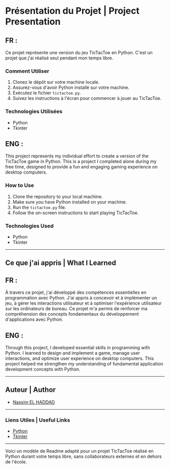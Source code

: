 # Présentation du Projet | Project Presentation

## FR :

Ce projet représente une version du jeu TicTacToe en Python. C'est un projet que j'ai réalisé seul pendant mon temps libre.

### Comment Utiliser

1. Clonez le dépôt sur votre machine locale.
2. Assurez-vous d'avoir Python installé sur votre machine.
3. Exécutez le fichier `tictactoe.py`.
4. Suivez les instructions à l'écran pour commencer à jouer au TicTacToe.

### Technologies Utilisées

- Python
- Tkinter

## ENG :

This project represents my individual effort to create a version of the TicTacToe game in Python. This is a project I completed alone during my free time, designed to provide a fun and engaging gaming experience on desktop computers.

### How to Use

1. Clone the repository to your local machine.
2. Make sure you have Python installed on your machine.
3. Run the `tictactoe.py` file.
4. Follow the on-screen instructions to start playing TicTacToe.

### Technologies Used

- Python
- Tkinter

---

## Ce que j'ai appris | What I Learned

## FR :

À travers ce projet, j'ai développé des compétences essentielles en programmation avec Python. J'ai appris à concevoir et à implémenter un jeu, à gérer les interactions utilisateur et à optimiser l'expérience utilisateur sur les ordinateurs de bureau. Ce projet m'a permis de renforcer ma compréhension des concepts fondamentaux du développement d'applications avec Python.

## ENG :

Through this project, I developed essential skills in programming with Python. I learned to design and implement a game, manage user interactions, and optimize user experience on desktop computers. This project helped me strengthen my understanding of fundamental application development concepts with Python.

---

## Auteur | Author

- [Nassim EL HADDAD](https://www.linkedin.com/in/nassim-el-haddad-4aa298271/)

---

### Liens Utiles | Useful Links

- [Python](https://www.python.org/)
- [Tkinter](https://docs.python.org/3/library/tkinter.html)

---

Voici un modèle de Readme adapté pour un projet TicTacToe réalisé en Python durant votre temps libre, sans collaborateurs externes et en dehors de l'école.
